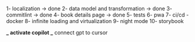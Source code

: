1- localization -> done
2- data model and transformation -> done
3- commitlint -> done
4- book details page -> done
5- tests
6- pwa
7- ci/cd - docker
8- infinite loading and virtualization
9- night mode
10- storybook

**_ activate copilot
_** connect gpt to cursor
